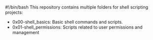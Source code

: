#!/bin/bash
This repository contains multiple folders for shell scripting projects:

- 0x00-shell_basics: Basic shell commands and scripts.
- 0x01-shell_permissions: Scripts related to user permissions and management
